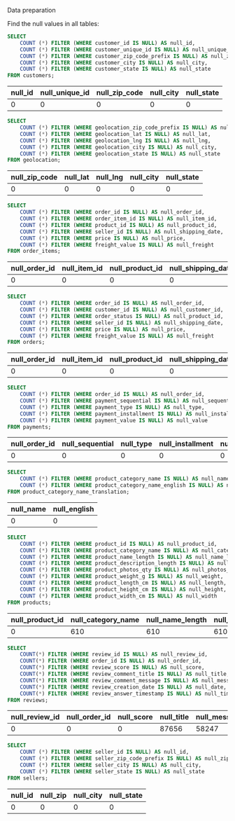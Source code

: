 Data preparation

Find the null values in all tables:

````sql
SELECT
	COUNT (*) FILTER (WHERE customer_id IS NULL) AS null_id,
	COUNT (*) FILTER (WHERE customer_unique_id IS NULL) AS null_unique_id,
	COUNT (*) FILTER (WHERE customer_zip_code_prefix IS NULL) AS null_zip_code,
	COUNT (*) FILTER (WHERE customer_city IS NULL) AS null_city,
	COUNT (*) FILTER (WHERE customer_state IS NULL) AS null_state
FROM customers;
````

null_id|null_unique_id|null_zip_code|null_city|null_state|
-------|--------------|-------------|---------|----------|
0	     |0             |	0           |	0       |	0        |

````sql
SELECT
	COUNT (*) FILTER (WHERE geolocation_zip_code_prefix IS NULL) AS null_zip_code,
	COUNT (*) FILTER (WHERE geolocation_lat IS NULL) AS null_lat,
	COUNT (*) FILTER (WHERE geolocation_lng IS NULL) AS null_lng,
	COUNT (*) FILTER (WHERE geolocation_city IS NULL) AS null_city,
	COUNT (*) FILTER (WHERE geolocation_state IS NULL) AS null_state
FROM geolocation;
````

null_zip_code	| null_lat |	null_lng | null_city | null_state |
--------------|----------|-----------|-----------|------------|
0	            | 0        | 0         | 0         | 0          |

````sql
SELECT
	COUNT (*) FILTER (WHERE order_id IS NULL) AS null_order_id,
	COUNT (*) FILTER (WHERE order_item_id IS NULL) AS null_item_id,
	COUNT (*) FILTER (WHERE product_id IS NULL) AS null_product_id,
	COUNT (*) FILTER (WHERE seller_id IS NULL) AS null_shipping_date,
	COUNT (*) FILTER (WHERE price IS NULL) AS null_price,
	COUNT (*) FILTER (WHERE freight_value IS NULL) AS null_freight
FROM order_items;
````

null_order_id | null_item_id | null_product_id | null_shipping_date | null_price | null_freight |
--------------|--------------|-----------------|--------------------|------------|--------------|
0	            | 0	           | 0	             | 0	                | 0          |	0           |

````sql
SELECT
	COUNT (*) FILTER (WHERE order_id IS NULL) AS null_order_id,
	COUNT (*) FILTER (WHERE customer_id IS NULL) AS null_customer_id,
	COUNT (*) FILTER (WHERE order_status IS NULL) AS null_product_id,
	COUNT (*) FILTER (WHERE seller_id IS NULL) AS null_shipping_date,
	COUNT (*) FILTER (WHERE price IS NULL) AS null_price,
	COUNT (*) FILTER (WHERE freight_value IS NULL) AS null_freight
FROM orders;
````

null_order_id | null_item_id | null_product_id | null_shipping_date | null_price | null_freight|
--------------|--------------|-----------------|--------------------|------------|-------------|
0             |	0            |	0              |	0                 | 0          |	0          |

````sql
SELECT
	COUNT (*) FILTER (WHERE order_id IS NULL) AS null_order_id,
	COUNT (*) FILTER (WHERE payment_sequential IS NULL) AS null_sequential,
	COUNT (*) FILTER (WHERE payment_type IS NULL) AS null_type,
	COUNT (*) FILTER (WHERE payment_installment IS NULL) AS null_installment,
	COUNT (*) FILTER (WHERE payment_value IS NULL) AS null_value
FROM payments;
````

null_order_id | null_sequential | null_type | null_installment | null_value |
--------------|-----------------|-----------|------------------|------------|
0	            | 0	              | 0	        | 0	               | 0          |

````sql
SELECT
	COUNT (*) FILTER (WHERE product_category_name IS NULL) AS null_name,
	COUNT (*) FILTER (WHERE product_category_name_english IS NULL) AS null_english
FROM product_category_name_translation;
````

null_name	| null_english |
----------|--------------|
0	        | 0            |  

````sql
SELECT
	COUNT (*) FILTER (WHERE product_id IS NULL) AS null_product_id,
	COUNT (*) FILTER (WHERE product_category_name IS NULL) AS null_category_name,
	COUNT (*) FILTER (WHERE product_name_length IS NULL) AS null_name_length,
	COUNT (*) FILTER (WHERE product_description_length IS NULL) AS null_description_length,
	COUNT (*) FILTER (WHERE product_photos_qty IS NULL) AS null_photos_qty,
	COUNT (*) FILTER (WHERE product_weight_g IS NULL) AS null_weight,
	COUNT (*) FILTER (WHERE product_length_cm IS NULL) AS null_length,
	COUNT (*) FILTER (WHERE product_height_cm IS NULL) AS null_height,
	COUNT (*) FILTER (WHERE product_width_cm IS NULL) AS null_width
FROM products;
````

null_product_id |	null_category_name | null_name_length | null_description_length | null_photos_qty | null_weight | null_length | null_height | null_width |
----------------|--------------------|------------------|-------------------------|-----------------|-------------|-------------|-------------|------------|
0	              | 610	               | 610	            | 610	                    | 610           	| 2         	| 2         	| 2         	| 2          |


````sql
SELECT 
	COUNT(*) FILTER (WHERE review_id IS NULL) AS null_review_id,
	COUNT(*) FILTER (WHERE order_id IS NULL) AS null_order_id,
	COUNT(*) FILTER (WHERE review_score IS NULL) AS null_score,
	COUNT(*) FILTER (WHERE review_comment_title IS NULL) AS null_title,
	COUNT(*) FILTER (WHERE review_comment_message IS NULL) AS null_message,
	COUNT(*) FILTER (WHERE review_creation_date IS NULL) AS null_date,
	COUNT(*) FILTER (WHERE review_answer_timestamp IS NULL) AS null_timestamp
FROM reviews;
````

null_review_id | null_order_id | null_score | null_title | null_message | null_date | null_timestamp |
---------------|---------------|------------|------------|--------------|-----------|----------------|
0	             | 0             |	0         |	87656      |	58247       |	0         |	0              |

````sql
SELECT
	COUNT (*) FILTER (WHERE seller_id IS NULL) AS null_id,
	COUNT (*) FILTER (WHERE seller_zip_code_prefix IS NULL) AS null_zip,
	COUNT (*) FILTER (WHERE seller_city IS NULL) AS null_city,
	COUNT (*) FILTER (WHERE seller_state IS NULL) AS null_state
FROM sellers;
````

null_id | null_zip | null_city | null_state |
--------|----------|-----------|------------|
0	      | 0	       | 0	       | 0          |


